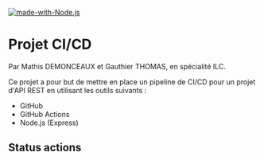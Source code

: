 [![made-with-Node.js](https://img.shields.io/badge/Made%20with-StrapDown.js-1f425f.svg)](https://nodejs.org/en/)

# Projet CI/CD

Par Mathis DEMONCEAUX et Gauthier THOMAS, en spécialité ILC.

Ce projet a pour but de mettre en place un pipeline de CI/CD pour un projet d'API REST en utilisant les outils suivants :
 * GitHub
 * GitHub Actions
 * Node.js (Express)

## Status actions

